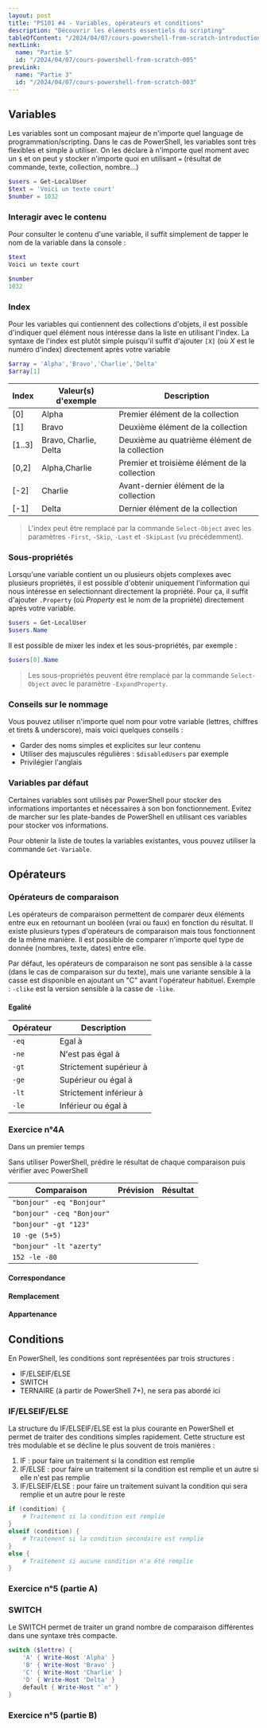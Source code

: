 ```yaml
---
layout: post
title: "PS101 #4 - Variables, opérateurs et conditions"
description: "Découvrir les éléments essentiels du scripting"
tableOfContent: "/2024/04/07/cours-powershell-from-scratch-introduction#table-des-matières"
nextLink:
  name: "Partie 5"
  id: "/2024/04/07/cours-powershell-from-scratch-005"
prevLink:
  name: "Partie 3"
  id: "/2024/04/07/cours-powershell-from-scratch-003"
---
```


## Variables

Les variables sont un composant majeur de n'importe quel language de programmation/scripting. Dans le cas de PowerShell, les variables sont très flexibles et simple à utiliser. On les déclare à n'importe quel moment avec un `$` et on peut y stocker n'importe quoi en utilisant `=` (résultat de commande, texte, collection, nombre...)

```powershell
$users = Get-LocalUser
$text = 'Voici un texte court'
$number = 1032
```

### Interagir avec le contenu

Pour consulter le contenu d'une variable, il suffit simplement de tapper le nom de la variable dans la console :

```powershell
$text
Voici un texte court

$number
1032
```

### Index

Pour les variables qui contiennent des collections d'objets, il est possible d'indiquer quel élément nous intéresse dans la liste en utilisant l'index. La syntaxe de l'index est plutôt simple puisqu'il suffit d'ajouter `[X]` (où *X* est le numéro d'index) directement après votre variable

```powershell
$array = 'Alpha','Bravo','Charlie','Delta'
$array[1]
```

Index | Valeur(s) d'exemple | Description
----- | ------------------- | -----------
[0] | Alpha | Premier élément de la collection
[1] | Bravo | Deuxième élément de la collection
[1..3] | Bravo, Charlie, Delta | Deuxième au quatrième élément de la collection
[0,2] | Alpha,Charlie | Premier et troisième élément de la collection
[-2] | Charlie | Avant-dernier élément de la collection
[-1] | Delta | Dernier élément de la collection

> L'index peut être remplacé par la commande `Select-Object` avec les paramètres `-First`, `-Skip`, `-Last` et `-SkipLast` (vu précédemment).

### Sous-propriétés

Lorsqu'une variable contient un ou plusieurs objets complexes avec plusieurs propriétés, il est possible d'obtenir uniquement l'information qui nous intéresse en selectionnant directement la propriété. Pour ça, il suffit d'ajouter `.Property` (où *Property* est le nom de la propriété) directement après votre variable.

```powershell
$users = Get-LocalUser
$users.Name
```

Il est possible de mixer les index et les sous-propriétés, par exemple :

```powershell
$users[0].Name
```

> Les sous-propriétés peuvent être remplacé par la commande `Select-Object` avec le paramètre `-ExpandProperty`.

### Conseils sur le nommage

Vous pouvez utiliser n'importe quel nom pour votre variable (lettres, chiffres et tirets & underscore), mais voici quelques conseils :

- Garder des noms simples et explicites sur leur contenu
- Utiliser des majuscules régulières : `$disabledUsers` par exemple
- Privilégier l'anglais

### Variables par défaut

Certaines variables sont utilisés par PowerShell pour stocker des informations importantes et nécessaires à son bon fonctionnement. Evitez de marcher sur les plate-bandes de PowerShell en utilisant ces variables pour stocker vos informations.

Pour obtenir la liste de toutes la variables existantes, vous pouvez utiliser la commande `Get-Variable`.

## Opérateurs

### Opérateurs de comparaison

Les opérateurs de comparaison permettent de comparer deux éléments entre eux en retournant un booléen (vrai ou faux) en fonction du résultat. Il existe plusieurs types d'opérateurs de comparaison mais tous fonctionnent de la même manière. Il est possible de comparer n'importe quel type de donnée (nombres, texte, dates) entre elle.

Par défaut, les opérateurs de comparaison ne sont pas sensible à la casse (dans le cas de comparaison sur du texte), mais une variante sensible à la casse est disponible en ajoutant un "C" avant l'opérateur habituel. Exemple : `-clike` est la version sensible à la casse de `-like`.

#### Egalité

Opérateur | Description
--------- | -----------
`-eq`     | Egal à
`-ne`     | N'est pas égal à
`-gt`     | Strictement supérieur à
`-ge`     | Supérieur ou égal à
`-lt`     | Strictement inférieur à
`-le`     | Inférieur ou égal à

### Exercice n°4A

Dans un premier temps

Sans utiliser PowerShell, prédire le résultat de chaque comparaison puis vérifier avec PowerShell

Comparaison | Prévision | Résultat
----------- | --------- | --------
`"bonjour" -eq "Bonjour"` |  | 
`"bonjour" -ceq "Bonjour"` |  | 
`"bonjour" -gt "123"` |  | 
`10 -ge (5+5)` |  | 
`"bonjour" -lt "azerty"` |  | 
`152 -le -80` |  | 

#### Correspondance

#### Remplacement

#### Appartenance

## Conditions

En PowerShell, les conditions sont représentées par trois structures :

- IF/ELSEIF/ELSE
- SWITCH
- TERNAIRE (à partir de PowerShell 7+), ne sera pas abordé ici

### IF/ELSEIF/ELSE

La structure du IF/ELSEIF/ELSE est la plus courante en PowerShell et permet de traiter des conditions simples rapidement. Cette structure est très modulable et se décline le plus souvent de trois manières :

1. IF : pour faire un traitement si la condition est remplie
2. IF/ELSE : pour faire un traitement si la condition est remplie et un autre si elle n'est pas remplie
3. IF/ELSEIF/ELSE : pour faire un traitement suivant la condition qui sera remplie et un autre pour le reste

```powershell
if (condition) {
    # Traitement si la condition est remplie
}
elseif (condition) {
    # Traitement si la condition secondaire est remplie
}
else {
    # Traitement si aucune condition n'a été remplie
}
```

### Exercice n°5 (partie A)

### SWITCH

Le SWITCH permet de traiter un grand nombre de comparaison différentes dans une syntaxe très compacte.

```powershell
switch ($lettre) {
    'A' { Write-Host 'Alpha' }
    'B' { Write-Host 'Bravo' }
    'C' { Write-Host 'Charlie' }
    'D' { Write-Host 'Delta' }
    default { Write-Host "`n" }
}
```

### Exercice n°5 (partie B)

```powershell

```
